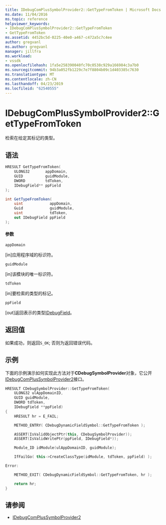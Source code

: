 ```yaml
---
title: IDebugComPlusSymbolProvider2::GetTypeFromToken | Microsoft Docs
ms.date: 11/04/2016
ms.topic: reference
helpviewer_keywords:
- IDebugComPlusSymbolProvider2::GetTypeFromToken
- GetTypeFromToken
ms.assetid: 4452bc5d-0225-40e0-a467-c472a5c7c4ee
author: gregvanl
ms.author: gregvanl
manager: jillfra
ms.workload:
- vssdk
ms.openlocfilehash: 1fa5e258390040fc70c0538c929a166984c3a7b0
ms.sourcegitcommit: 94b3a052fb1229c7e7f8804b09c1d403385c7630
ms.translationtype: MT
ms.contentlocale: zh-CN
ms.lasthandoff: 04/23/2019
ms.locfileid: "62540555"
---
```

# <a name="idebugcomplussymbolprovider2gettypefromtoken"></a>IDebugComPlusSymbolProvider2::GetTypeFromToken
检索在给定其标记的类型。

## <a name="syntax"></a>语法

```cpp
HRESULT GetTypeFromToken(
    ULONG32       appDomain,
    GUID          guidModule,
    DWORD         tdToken,
    IDebugField** ppField
);
```

```csharp
int GetTypeFromToken(
    uint            appDomain,
    Guid            guidModule,
    uint            tdToken,
    out IDebugField ppField
);
```

#### <a name="parameters"></a>参数
`appDomain`

 [in]应用程序域的标识符。

`guidModule`

 [in]该模块的唯一标识符。

`tdToken`

 [in]要检索的类型的标记。

`ppField`

 [out]返回表示的类型[IDebugField](../../../extensibility/debugger/reference/idebugfield.md)。

## <a name="return-value"></a>返回值
如果成功，则返回`S_OK`; 否则为返回错误代码。

## <a name="example"></a>示例
下面的示例演示如何实现此方法对于**CDebugSymbolProvider**对象，它公开[IDebugComPlusSymbolProvider2](../../../extensibility/debugger/reference/idebugcomplussymbolprovider2.md)接口。

```cpp
HRESULT CDebugSymbolProvider::GetTypeFromToken(
    ULONG32 ulAppDomainID,
    GUID guidModule,
    DWORD tdToken,
    IDebugField **ppField)
{
    HRESULT hr = E_FAIL;

    METHOD_ENTRY( CDebugDynamicFieldSymbol::GetTypeFromToken );

    ASSERT(IsValidObjectPtr(this, CDebugSymbolProvider));
    ASSERT(IsValidWritePtr(ppField, IDebugField*));

    Module_ID idModule(ulAppDomainID, guidModule);

    IfFailGo( this->CreateClassType(idModule, tdToken, ppField) );

Error:

    METHOD_EXIT( CDebugDynamicFieldSymbol::GetTypeFromToken, hr );

    return hr;
}
```

## <a name="see-also"></a>请参阅
- [IDebugComPlusSymbolProvider2](../../../extensibility/debugger/reference/idebugcomplussymbolprovider2.md)
